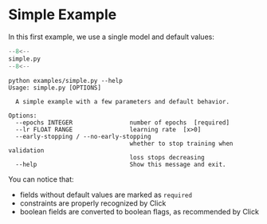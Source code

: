 # Simple Example

In this first example, we use a single model and default values:

```python
--8<--
simple.py
--8<--
```

```shell
python examples/simple.py --help
Usage: simple.py [OPTIONS]

  A simple example with a few parameters and default behavior.

Options:
  --epochs INTEGER                number of epochs  [required]
  --lr FLOAT RANGE                learning rate  [x>0]
  --early-stopping / --no-early-stopping
                                  whether to stop training when validation
                                  loss stops decreasing
  --help                          Show this message and exit.
```

You can notice that:

- fields without default values are marked as `required`
- constraints are properly recognized by Click
- boolean fields are converted to boolean flags, as recommended by Click

